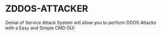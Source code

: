 # ZDDOS-ATTACKER
Denial of Service Attack System will allow you to perform DDOS Attacks with a Easy and Simple CMD GUI
